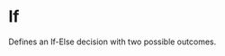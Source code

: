 # If

Defines an If-Else decision with two possible outcomes.

<br/>

<!--![img](https://profitbasedocs.blob.core.windows.net/flowimages/builtInFlow.png)-->

<br/>
